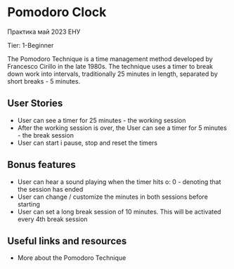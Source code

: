 # Pomodoro Clock
Практика май 2023 ЕНУ 

Tier: 1-Beginner

The Pomodoro Technique is a time management method developed by Francesco Cirillo in the late 1980s. The technique uses a timer to break
down work into intervals, traditionally 25 minutes in length, separated by short breaks - 5 minutes.

## User Stories
- User can see a timer for 25 minutes - the working session
- After the working session is over, the User can see a timer for 5 minutes - the break session
- User can start i pause, stop and reset the timers


## Bonus features
- User can hear a sound playing when the timer hits o: 0 - denoting that the session has ended
- User can change / customize the minutes in both sessions before starting
- User can set a long break session of 10 minutes. This will be activated every 4th break session

## Useful links and resources
- More about the Pomodoro Technique